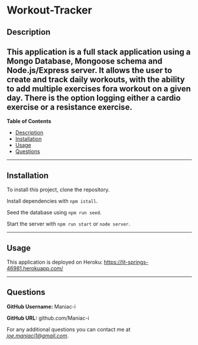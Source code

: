 # Workout-Tracker

## Description
This application is a full stack application using a Mongo Database, Mongoose schema and Node.js/Express server. It allows the user to create and track daily workouts, with the ability to add multiple exercises fora workout on a given day. There is the option logging either a cardio exercise or a resistance exercise.  
---
**Table of Contents**
 - [Description](#Description)
 - [Installation](#Installation)
 - [Usage](#Usage)
 - [Questions](#Questions)

---
## Installation
To install this project, clone the repository. 

Install dependencies with `npm istall`.

Seed the database using `npm run seed`.

Start the server with `npm run start` or `node server`.


---
## Usage
This application is deployed on Heroku: https://lit-springs-46981.herokuapp.com/


---
## Questions 

**GitHub Username:** Maniac-i

**GitHub URL:** github.com/Maniac-i

For any additional questions you can contact me at *joe.maniaci1@gmail.com*.
